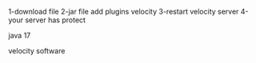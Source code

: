 1-download file 
2-jar file add plugins velocity
3-restart velocity server
4-your server has protect

java 17

velocity software

